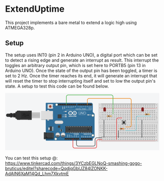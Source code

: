 # ExtendUptime
This project implements a bare metal to extend a logic high using ATMEGA328p.

## Setup
The setup uses INT0 (pin 2 in Arduino UNO), a digital port which can be set to detect a rising edge and generate an interrupt as result. This interrupt the toggles an arbitrary output pin, which is set here to PORTB5 (pin 13 in Arduino UNO). Once the state of the output pin has been toggled, a timer is set to 2 Hz. Once the timer reaches its end, it will generate an interrupt that will reset the timer to stop interrupting itself and set to low the output pin's state. A setup to test this code can be found below.

![setup](Doc/HighLevelSchematic.png)

You can test this setup @: https://www.tinkercad.com/things/3YCzbEGLNoQ-smashing-gogo-bruticus/editel?sharecode=QqdjqGblJZ84lZONKK-AdAIN6XaM14Qd_Lhm7XkvtmE